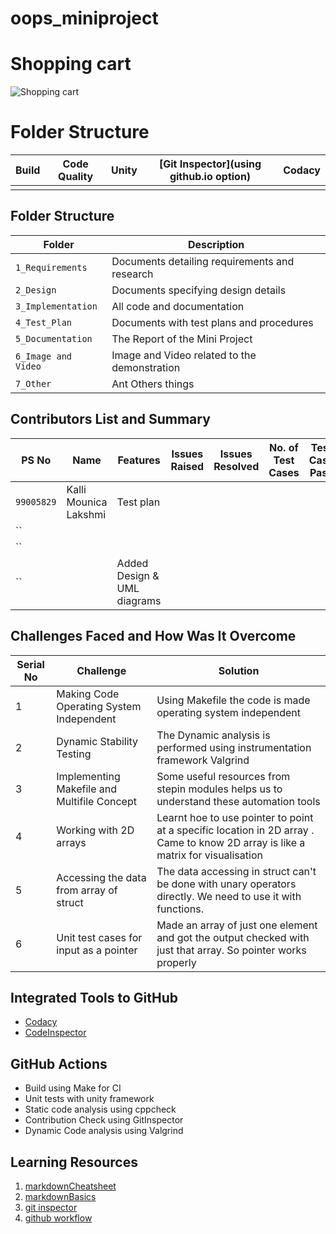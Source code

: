 # oops_miniproject
# Shopping cart
![Shopping cart](https://www.google.com/imgres?imgurl=https%3A%2F%2Fwww.codeproject.com%2FKB%2Faspnet%2FSimpleShoppingCart%2FShoppingCart.jpg&imgrefurl=https%3A%2F%2Fwww.codeproject.com%2FArticles%2F140787%2FSimple-Shopping-Cart&tbnid=5480ClE6AMWDeM&vet=12ahUKEwjboOjGhObyAhVyxXMBHZBfDVgQMygBegUIARCwAQ..i&docid=iuIJ06MkkpSzgM&w=367&h=252&q=shopping%20cart%20picture%20for%20c%2B%2B%20stl%20%20project&hl=en&ved=2ahUKEwjboOjGhObyAhVyxXMBHZBfDVgQMygBegUIARCwAQ)
# Folder Structure
Build | Code Quality | Unity | [Git Inspector](using github.io option)   | Codacy
 ------|--------------|-------|-------------------------------------------|----------------------
|          |              |        |                                           |                     |








## Folder Structure
Folder               | Description
---------------------| -----------------------------------------
`1_Requirements`     | Documents detailing requirements and research
`2_Design`     | Documents specifying design details
`3_Implementation`   | All code and documentation
`4_Test_Plan` | Documents with test plans and procedures
`5_Documentation`        | The Report of the Mini Project
`6_Image and Video`  | Image and Video related to the demonstration
`7_Other`           | Ant Others things


## Contributors List and Summary

   PS No     |        Name                |    Features               | Issues Raised |Issues Resolved|No. of Test Cases  |Test Case Pass
-------------|----------------------------|---------------------------|----------------|---------------|---------------|--------------
| `99005829` | Kalli Mounica Lakshmi      |         Test plan                  |              |              |              |    
| `` |                                    |                           |                |            |            | 
| `` |                                    |                           |               |              |               |  
| `` |                                    | Added Design & UML diagrams |               |             |             | 

## Challenges Faced and How Was It Overcome

| Serial No | Challenge | Solution |
|-------|-----------|----------|
| 1 | Making Code Operating System Independent | Using Makefile the code is made operating system independent |
| 2 | Dynamic Stability Testing | The Dynamic analysis is performed using instrumentation framework Valgrind |
| 3 | Implementing Makefile and Multifile Concept | Some useful resources from stepin modules helps us to understand these automation tools |
| 4 | Working with 2D arrays | Learnt hoe to use pointer to point at a specific location in 2D array . Came to know 2D array is like a matrix for visualisation |
| 5 | Accessing the data from array of struct | The data accessing in struct can't be done with unary operators directly. We need to use it with functions. |
| 6 | Unit test cases for input as a pointer | Made an array of just one element and got the output checked with just that array. So pointer works properly 


## Integrated Tools to GitHub
*  [Codacy](https://www.codacy.com/)
*  [CodeInspector](https://frontend.code-inspector.com/home)

## GitHub Actions
* Build using Make for CI
* Unit tests with unity framework
* Static code analysis using cppcheck
* Contribution Check using GitInspector
* Dynamic Code analysis using Valgrind

## Learning Resources
1. [markdownCheatsheet](https://github.com/adam-p/markdown-here/wiki/Markdown-Cheatsheet)
2. [markdownBasics](https://guides.github.com/features/mastering-markdown/)
3. [git inspector](https://github.com/ejwa/gitinspector.git)
4. [github workflow](https://docs.github.com/en/actions/learn-github-action) 
